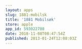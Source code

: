 ```yaml
---
layout: apps
slug: 1881-mobilsk
title: '1881 Mobilsøk'
store: apple
app_id: 593022780
date: 2018-11-08T08:47:54Z
published: 2013-01-24T12:08:03Z
---
```

